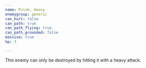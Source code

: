 ```yaml
---
name: Prism, Heavy
enemygroup: generic
can_hurt: false
can_path: true
can_path_flying: true
can_path_grounded: false
massive: true
hp: 3

---
```


This enemy can only be destroyed by hitting it with a heavy attack.


